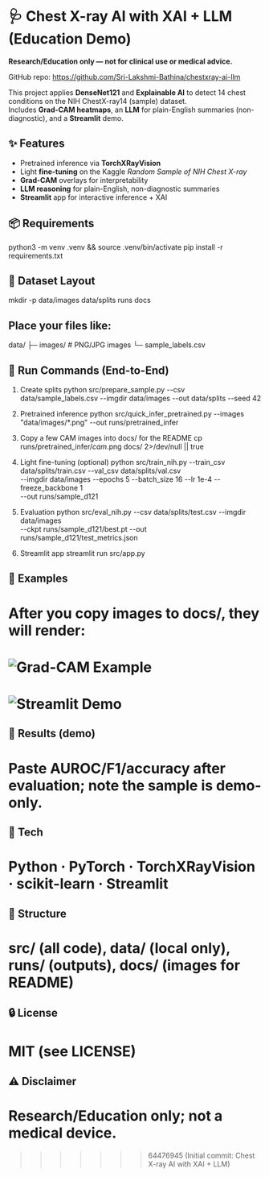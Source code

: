 # 🩺 Chest X-ray AI with XAI + LLM (Education Demo)

**Research/Education only — not for clinical use or medical advice.**

GitHub repo: https://github.com/Sri-Lakshmi-Bathina/chestxray-ai-llm

This project applies **DenseNet121** and **Explainable AI** to detect 14 chest conditions on the NIH ChestX-ray14 (sample) dataset.  
Includes **Grad-CAM heatmaps**, an **LLM** for plain-English summaries (non-diagnostic), and a **Streamlit** demo.

## ✨ Features
- Pretrained inference via **TorchXRayVision**
- Light **fine-tuning** on the Kaggle *Random Sample of NIH Chest X-ray*
- **Grad-CAM** overlays for interpretability
- **LLM reasoning** for plain-English, non-diagnostic summaries
- **Streamlit** app for interactive inference + XAI

## 📦 Requirements
python3 -m venv .venv && source .venv/bin/activate
pip install -r requirements.txt

## 📁 Dataset Layout
mkdir -p data/images data/splits runs docs

## Place your files like:
 data/
 ├─ images/                 # PNG/JPG images
 └─ sample_labels.csv

## 🚀 Run Commands (End-to-End)
1) Create splits
python src/prepare_sample.py --csv data/sample_labels.csv --imgdir data/images --out data/splits --seed 42

2) Pretrained inference
python src/quick_infer_pretrained.py --images "data/images/*.png" --out runs/pretrained_infer

3) Copy a few CAM images into docs/ for the README
cp runs/pretrained_infer/*cam*.png docs/ 2>/dev/null || true

4) Light fine-tuning (optional)
python src/train_nih.py --train_csv data/splits/train.csv --val_csv data/splits/val.csv \
  --imgdir data/images --epochs 5 --batch_size 16 --lr 1e-4 --freeze_backbone 1 \
  --out runs/sample_d121

5) Evaluation
python src/eval_nih.py --csv data/splits/test.csv --imgdir data/images \
  --ckpt runs/sample_d121/best.pt --out runs/sample_d121/test_metrics.json

6) Streamlit app
streamlit run src/app.py

## 📸 Examples
# After you copy images to docs/, they will render:
# ![Grad-CAM Example](docs/cam_example.png)
# ![Streamlit Demo](docs/streamlit_ui.png)

## 🧪 Results (demo)
# Paste AUROC/F1/accuracy after evaluation; note the sample is demo-only.

## 🧰 Tech
# Python · PyTorch · TorchXRayVision · scikit-learn · Streamlit

## 📂 Structure
# src/ (all code), data/ (local only), runs/ (outputs), docs/ (images for README)

## 🔒 License
# MIT (see LICENSE)

## ⚠ Disclaimer
# Research/Education only; not a medical device.
>>>>>>> 64476945 (Initial commit: Chest X-ray AI with XAI + LLM)
